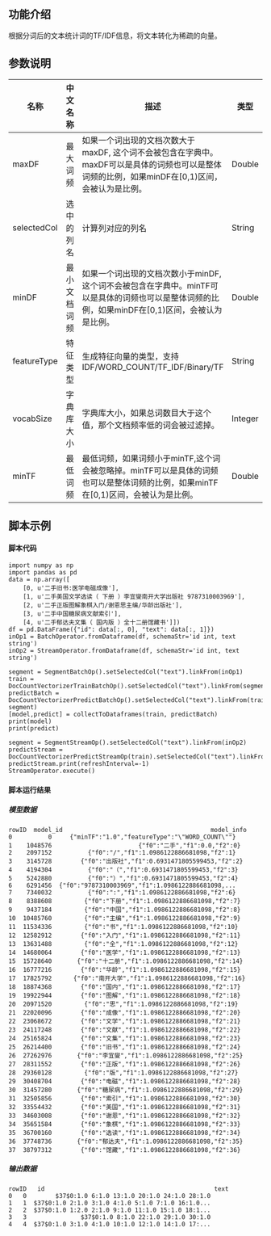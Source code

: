 ## 功能介绍
根据分词后的文本统计词的TF/IDF信息，将文本转化为稀疏的向量。

## 参数说明

| 名称 | 中文名称 | 描述 | 类型 | 是否必须？ | 默认值 |
| --- | --- | --- | --- | --- | --- |
| maxDF | 最大词频 | 如果一个词出现的文档次数大于maxDF, 这个词不会被包含在字典中。maxDF可以是具体的词频也可以是整体词频的比例，如果minDF在[0,1)区间，会被认为是比例。 | Double |  | 1.7976931348623157E308 |
| selectedCol | 选中的列名 | 计算列对应的列名 | String | ✓ |  |
| minDF | 最小文档词频 | 如果一个词出现的文档次数小于minDF, 这个词不会被包含在字典中。minTF可以是具体的词频也可以是整体词频的比例，如果minDF在[0,1)区间，会被认为是比例。 | Double |  | 1.0 |
| featureType | 特征类型 | 生成特征向量的类型，支持IDF/WORD_COUNT/TF_IDF/Binary/TF | String |  | "WORD_COUNT" |
| vocabSize | 字典库大小 | 字典库大小，如果总词数目大于这个值，那个文档频率低的词会被过滤掉。 | Integer |  | 262144 |
| minTF | 最低词频 | 最低词频，如果词频小于minTF,这个词会被忽略掉。minTF可以是具体的词频也可以是整体词频的比例，如果minTF在[0,1)区间，会被认为是比例。 | Double |  | 1.0 |



## 脚本示例
#### 脚本代码
```
import numpy as np
import pandas as pd
data = np.array([
    [0, u'二手旧书:医学电磁成像'],
    [1, u'二手美国文学选读（ 下册 ）李宜燮南开大学出版社 9787310003969'],
    [2, u'二手正版图解象棋入门/谢恩思主编/华龄出版社'],
    [3, u'二手中国糖尿病文献索引'],
    [4, u'二手郁达夫文集（ 国内版 ）全十二册馆藏书']])
df = pd.DataFrame({"id": data[:, 0], "text": data[:, 1]})
inOp1 = BatchOperator.fromDataframe(df, schemaStr='id int, text string')
inOp2 = StreamOperator.fromDataframe(df, schemaStr='id int, text string')

segment = SegmentBatchOp().setSelectedCol("text").linkFrom(inOp1)
train = DocCountVectorizerTrainBatchOp().setSelectedCol("text").linkFrom(segment)
predictBatch = DocCountVectorizerPredictBatchOp().setSelectedCol("text").linkFrom(train, segment)
[model,predict] = collectToDataframes(train, predictBatch)
print(model)
print(predict)

segment = SegmentStreamOp().setSelectedCol("text").linkFrom(inOp2)
predictStream = DocCountVectorizerPredictStreamOp(train).setSelectedCol("text").linkFrom(segment)
predictStream.print(refreshInterval=-1)
StreamOperator.execute()
```

#### 脚本运行结果
##### 模型数据
```
rowID  model_id                                         model_info
0          0     {"minTF":"1.0","featureType":"\"WORD_COUNT\""}
1    1048576                        {"f0":"二手","f1":0.0,"f2":0}
2    2097152          {"f0":"/","f1":1.0986122886681098,"f2":1}
3    3145728        {"f0":"出版社","f1":0.6931471805599453,"f2":2}
4    4194304          {"f0":"（","f1":0.6931471805599453,"f2":3}
5    5242880          {"f0":"）","f1":0.6931471805599453,"f2":4}
6    6291456  {"f0":"9787310003969","f1":1.0986122886681098,...
7    7340032          {"f0":":","f1":1.0986122886681098,"f2":6}
8    8388608         {"f0":"下册","f1":1.0986122886681098,"f2":7}
9    9437184         {"f0":"中国","f1":1.0986122886681098,"f2":8}
10  10485760         {"f0":"主编","f1":1.0986122886681098,"f2":9}
11  11534336         {"f0":"书","f1":1.0986122886681098,"f2":10}
12  12582912        {"f0":"入门","f1":1.0986122886681098,"f2":11}
13  13631488         {"f0":"全","f1":1.0986122886681098,"f2":12}
14  14680064        {"f0":"医学","f1":1.0986122886681098,"f2":13}
15  15728640       {"f0":"十二册","f1":1.0986122886681098,"f2":14}
16  16777216        {"f0":"华龄","f1":1.0986122886681098,"f2":15}
17  17825792      {"f0":"南开大学","f1":1.0986122886681098,"f2":16}
18  18874368        {"f0":"国内","f1":1.0986122886681098,"f2":17}
19  19922944        {"f0":"图解","f1":1.0986122886681098,"f2":18}
20  20971520         {"f0":"思","f1":1.0986122886681098,"f2":19}
21  22020096        {"f0":"成像","f1":1.0986122886681098,"f2":20}
22  23068672        {"f0":"文学","f1":1.0986122886681098,"f2":21}
23  24117248        {"f0":"文献","f1":1.0986122886681098,"f2":22}
24  25165824        {"f0":"文集","f1":1.0986122886681098,"f2":23}
25  26214400        {"f0":"旧书","f1":1.0986122886681098,"f2":24}
26  27262976       {"f0":"李宜燮","f1":1.0986122886681098,"f2":25}
27  28311552        {"f0":"正版","f1":1.0986122886681098,"f2":26}
28  29360128         {"f0":"版","f1":1.0986122886681098,"f2":27}
29  30408704        {"f0":"电磁","f1":1.0986122886681098,"f2":28}
30  31457280       {"f0":"糖尿病","f1":1.0986122886681098,"f2":29}
31  32505856        {"f0":"索引","f1":1.0986122886681098,"f2":30}
32  33554432        {"f0":"美国","f1":1.0986122886681098,"f2":31}
33  34603008        {"f0":"谢恩","f1":1.0986122886681098,"f2":32}
34  35651584        {"f0":"象棋","f1":1.0986122886681098,"f2":33}
35  36700160        {"f0":"选读","f1":1.0986122886681098,"f2":34}
36  37748736       {"f0":"郁达夫","f1":1.0986122886681098,"f2":35}
37  38797312        {"f0":"馆藏","f1":1.0986122886681098,"f2":36}
```


##### 输出数据
```
rowID   id                                               text
0   0        $37$0:1.0 6:1.0 13:1.0 20:1.0 24:1.0 28:1.0
1   1  $37$0:1.0 2:1.0 3:1.0 4:1.0 5:1.0 7:1.0 16:1.0...
2   2  $37$0:1.0 1:2.0 2:1.0 9:1.0 11:1.0 15:1.0 18:1...
3   3               $37$0:1.0 8:1.0 22:1.0 29:1.0 30:1.0
4   4  $37$0:1.0 3:1.0 4:1.0 10:1.0 12:1.0 14:1.0 17:...
```





